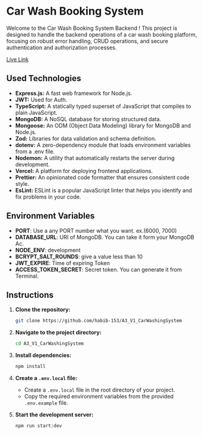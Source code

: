 # Car Wash Booking System

Welcome to the Car Wash Booking System Backend ! This project is designed to handle the backend operations of a car wash booking platform, focusing on robust error handling, CRUD operations, and secure authentication and authorization processes.

[Live Link](https://a3-v1-car-washing-system.vercel.app/)

## Used Technologies

- **Express.js:** A fast web framework for Node.js.
- **JWT:** Used for Auth.
- **TypeScript:** A statically typed superset of JavaScript that compiles to plain JavaScript.
- **MongoDB:** A NoSQL database for storing structured data.
- **Mongoose:** An ODM (Object Data Modeling) library for MongoDB and Node.js.
- **Zod:** Libraries for data validation and schema definition.
- **dotenv:** A zero-dependency module that loads environment variables from a .env file.
- **Nodemon:** A utility that automatically restarts the server during development.
- **Vercel:** A platform for deploying frontend applications.
- **Prettier:** An opinionated code formatter that ensures consistent code style.
- **EsLint:** ESLint is a popular JavaScript linter that helps you identify and fix problems in your code.

## Environment Variables

- **PORT**: Use a any PORT number what you want. ex.(6000, 7000)
- **DATABASE_URL**: URI of MongoDB. You can take it form your MongoDB Ac.
- **NODE_ENV**: development
- **BCRYPT_SALT_ROUNDS**: give a value less than 10
- **JWT_EXPIRE**: Time of expiring Token
- **ACCESS_TOKEN_SECRET**: Secret token. You can generate it from Terminal.

## Instructions

1. **Clone the repository:**

   ```bash
   git clone https://github.com/habib-153/A3_V1_CarWashingSystem
   ```

2. **Navigate to the project directory:**

   ```bash
   cd A3_V1_CarWashingSystem
   ```

3. **Install dependencies:**

   ```bash
   npm install
   ```

4. **Create a `.env.local` file:**

   - Create a `.env.local` file in the root directory of your project.
   - Copy the required environment variables from the provided `.env.example` file.

5. **Start the development server:**

   ```bash
   npm run start:dev
   ```
